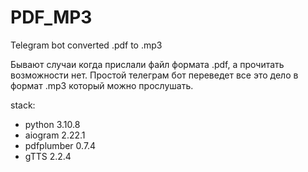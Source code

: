 # PDF_MP3
Telegram bot converted .pdf to .mp3

Бывают случаи когда прислали файл формата .pdf, а прочитать возможности нет. 
Простой телеграм бот переведет все это дело в формат .mp3 который можно прослушать.

stack:
- python 3.10.8
- aiogram 2.22.1
- pdfplumber 0.7.4
- gTTS 2.2.4
